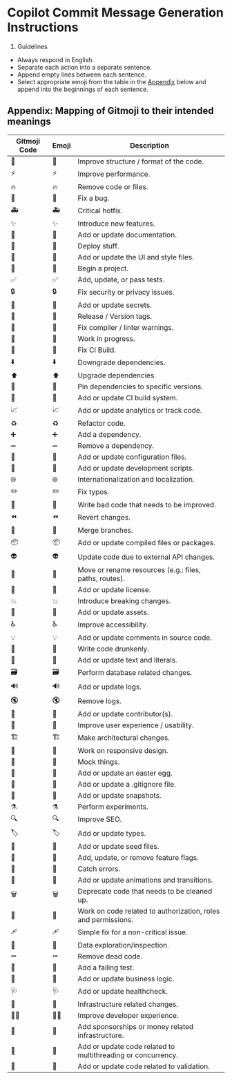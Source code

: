 # Copilot Commit Message Generation Instructions

1. Guidelines

- Always respond in English.
- Separate each action into a separate sentence.
- Append empty lines between each sentence.
- Select appropriate emoji from the table in the [Appendix](#appendix-mapping-of-gitmoji-to-their-intended-meanings) below and append into the beginnings of each sentence.

## Appendix: Mapping of Gitmoji to their intended meanings

| Gitmoji Code                | Emoji | Description                                                   |
| --------------------------- | ----- | ------------------------------------------------------------- |
| :art:                       | 🎨    | Improve structure / format of the code.                       |
| :zap:                       | ⚡️   | Improve performance.                                          |
| :fire:                      | 🔥    | Remove code or files.                                         |
| :bug:                       | 🐛    | Fix a bug.                                                    |
| :ambulance:                 | 🚑️   | Critical hotfix.                                              |
| :sparkles:                  | ✨    | Introduce new features.                                       |
| :memo:                      | 📝    | Add or update documentation.                                  |
| :rocket:                    | 🚀    | Deploy stuff.                                                 |
| :lipstick:                  | 💄    | Add or update the UI and style files.                         |
| :tada:                      | 🎉    | Begin a project.                                              |
| :white_check_mark:          | ✅    | Add, update, or pass tests.                                   |
| :lock:                      | 🔒️   | Fix security or privacy issues.                               |
| :closed_lock_with_key:      | 🔐    | Add or update secrets.                                        |
| :bookmark:                  | 🔖    | Release / Version tags.                                       |
| :rotating_light:            | 🚨    | Fix compiler / linter warnings.                               |
| :construction:              | 🚧    | Work in progress.                                             |
| :green_heart:               | 💚    | Fix CI Build.                                                 |
| :arrow_down:                | ⬇️    | Downgrade dependencies.                                       |
| :arrow_up:                  | ⬆️    | Upgrade dependencies.                                         |
| :pushpin:                   | 📌    | Pin dependencies to specific versions.                        |
| :construction_worker:       | 👷    | Add or update CI build system.                                |
| :chart_with_upwards_trend:  | 📈    | Add or update analytics or track code.                        |
| :recycle:                   | ♻️    | Refactor code.                                                |
| :heavy_plus_sign:           | ➕    | Add a dependency.                                             |
| :heavy_minus_sign:          | ➖    | Remove a dependency.                                          |
| :wrench:                    | 🔧    | Add or update configuration files.                            |
| :hammer:                    | 🔨    | Add or update development scripts.                            |
| :globe_with_meridians:      | 🌐    | Internationalization and localization.                        |
| :pencil2:                   | ✏️    | Fix typos.                                                    |
| :poop:                      | 💩    | Write bad code that needs to be improved.                     |
| :rewind:                    | ⏪️   | Revert changes.                                               |
| :twisted_rightwards_arrows: | 🔀    | Merge branches.                                               |
| :package:                   | 📦️   | Add or update compiled files or packages.                     |
| :alien:                     | 👽️   | Update code due to external API changes.                      |
| :truck:                     | 🚚    | Move or rename resources (e.g.: files, paths, routes).        |
| :page_facing_up:            | 📄    | Add or update license.                                        |
| :boom:                      | 💥    | Introduce breaking changes.                                   |
| :bento:                     | 🍱    | Add or update assets.                                         |
| :wheelchair:                | ♿️   | Improve accessibility.                                        |
| :bulb:                      | 💡    | Add or update comments in source code.                        |
| :beers:                     | 🍻    | Write code drunkenly.                                         |
| :speech_balloon:            | 💬    | Add or update text and literals.                              |
| :card_file_box:             | 🗃️    | Perform database related changes.                             |
| :loud_sound:                | 🔊    | Add or update logs.                                           |
| :mute:                      | 🔇    | Remove logs.                                                  |
| :busts_in_silhouette:       | 👥    | Add or update contributor(s).                                 |
| :children_crossing:         | 🚸    | Improve user experience / usability.                          |
| :building_construction:     | 🏗️    | Make architectural changes.                                   |
| :iphone:                    | 📱    | Work on responsive design.                                    |
| :clown_face:                | 🤡    | Mock things.                                                  |
| :egg:                       | 🥚    | Add or update an easter egg.                                  |
| :see_no_evil:               | 🙈    | Add or update a .gitignore file.                              |
| :camera_flash:              | 📸    | Add or update snapshots.                                      |
| :alembic:                   | ⚗️    | Perform experiments.                                          |
| :mag:                       | 🔍️   | Improve SEO.                                                  |
| :label:                     | 🏷️    | Add or update types.                                          |
| :seedling:                  | 🌱    | Add or update seed files.                                     |
| :triangular_flag_on_post:   | 🚩    | Add, update, or remove feature flags.                         |
| :goal_net:                  | 🥅    | Catch errors.                                                 |
| :dizzy:                     | 💫    | Add or update animations and transitions.                     |
| :wastebasket:               | 🗑️    | Deprecate code that needs to be cleaned up.                   |
| :passport_control:          | 🛂    | Work on code related to authorization, roles and permissions. |
| :adhesive_bandage:          | 🩹    | Simple fix for a non-critical issue.                          |
| :monocle_face:              | 🧐    | Data exploration/inspection.                                  |
| :coffin:                    | ⚰️    | Remove dead code.                                             |
| :test_tube:                 | 🧪    | Add a failing test.                                           |
| :necktie:                   | 👔    | Add or update business logic.                                 |
| :stethoscope:               | 🩺    | Add or update healthcheck.                                    |
| :bricks:                    | 🧱    | Infrastructure related changes.                               |
| :technologist:              | 🧑‍💻    | Improve developer experience.                                 |
| :money_with_wings:          | 💸    | Add sponsorships or money related infrastructure.             |
| :thread:                    | 🧵    | Add or update code related to multithreading or concurrency.  |
| :safety_vest:               | 🦺    | Add or update code related to validation.                     |
